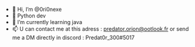 - 👋 Hi, I’m @0ri0nexe
- 👀 Python dev
- 🌱 I’m currently learning java
- 📫 U can contact me at this adress : predator.orion@ootlook.fr or send me a DM directly in discord : Predat0r_300#5017

<!---
0ri0nexe/0ri0nexe is a ✨ special ✨ repository because its `README.md` (this file) appears on your GitHub profile.
You can click the Preview link to take a look at your changes.
--->
